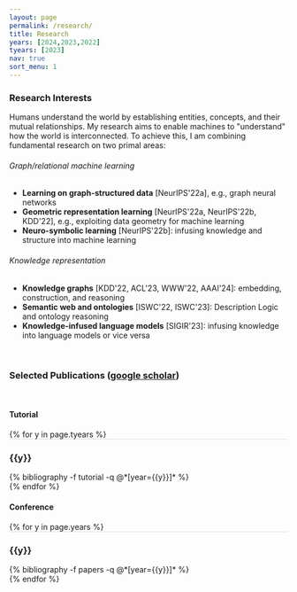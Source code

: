 ```yaml
---
layout: page
permalink: /research/
title: Research
years: [2024,2023,2022]
tyears: [2023]
nav: true
sort_menu: 1
---
```


### Research Interests

Humans understand the world by establishing entities, concepts, and their mutual relationships. My research aims to enable machines to "understand" how the world is interconnected. To achieve this, I am combining fundamental research on two primal areas:

###### Graph/relational machine learning 

- **Learning on graph-structured data** [NeurIPS'22a], e.g., graph neural networks
- **Geometric representation learning** [NeurIPS'22a, NeurIPS'22b, KDD'22], e.g., exploiting data geometry for machine learning
- **Neuro-symbolic learning** [NeurIPS'22b]: infusing knowledge and structure into machine learning

###### Knowledge representation 

- **Knowledge graphs** [KDD'22, ACL'23, WWW'22, AAAI'24]: embedding, construction, and reasoning
- **Semantic web and ontologies** [ISWC'22, ISWC'23]: Description Logic and ontology reasoning
- **Knowledge-infused language models** [SIGIR'23]: infusing knowledge into language models or vice versa




<!-- ##### Neuro-symbolic learning -->



<br/>

### Selected Publications ([google scholar](https://scholar.google.com/citations?user=lmBXicIAAAAJ))

<br/>

#### Tutorial
<div class="publications">
<!-- <br/> -->
{% for y in page.tyears %}
  <div class="row m-0 p-0" style="border-top: 1px solid #ddd; flex-direction: row-reverse;">
    <div class="col-sm-1 mt-2 p-0 pr-1">
      <h3 class="bibliography-year">{{y}}</h3>
    </div>
    <div class="col-sm-11 p-0">
      {% bibliography -f tutorial -q @*[year={{y}}]* %}
    </div>
  </div>
{% endfor %}
</div>

#### Conference 

<div class="publications">
{% for y in page.years %}
  <div class="row m-0 p-0" style="border-top: 1px solid #ddd; flex-direction: row-reverse;">
    <div class="col-sm-1 mt-2 p-0 pr-1">
      <h3 class="bibliography-year">{{y}}</h3>
    </div>
    <div class="col-sm-11 p-0">
      {% bibliography -f papers -q @*[year={{y}}]* %}
    </div>
  </div>
{% endfor %}
</div>


